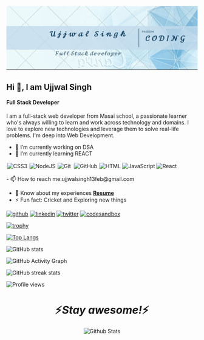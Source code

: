 ![Full Stack Developer](https://github.com/ujjwalsingh13feb/ujjwalsingh13feb/blob/main/MY%20BANNER_u.PNG)
## Hi 👋, I am Ujjwal Singh
#### Full Stack Developer


I am a full-stack web developer from Masai school, a passionate learner who's always willing to learn and work across technology and domains. I love to explore new technologies and leverage them to solve real-life problems. I'm deep into Web Development.



- 🔭 I’m currently working on DSA 
- 🌱 I’m currently learning REACT 
<p align="left">

<img alt="CSS3" src="https://img.shields.io/badge/css3%20-%231572B6.svg?&style=for-the-badge&logo=css3&logoColor=white" style="margin:2px;"/>
<img alt="NodeJS" src="https://img.shields.io/badge/Node.js-339933?logo=node.js&logoColor=white&style=for-the-badge" />
<img alt="Git" src="https://img.shields.io/badge/git%20-%23F05033.svg?&style=for-the-badge&logo=git&logoColor=white" style="margin:2px;"/>
<img alt="GitHub" src="https://img.shields.io/badge/github%20-%23121011.svg?&style=for-the-badge&logo=github&logoColor=white" style="margin:2px;"/>

  <img alt="HTML" src="https://img.shields.io/badge/HTML-E34F26?logo=html5&logoColor=white&style=for-the-badge" />
<img alt="JavaScript" src="https://img.shields.io/badge/JavaScript-F7DF1E?logo=javascript&logoColor=white&style=for-the-badge" />
<img alt="React" src="https://img.shields.io/badge/React-61DAFB?logo=react&logoColor=white&style=for-the-badge" />
</p>
- 📫 How to reach me:ujjwalsingh13feb@gmail.com 
 
- 📄 Know about my experiences **[Resume](https://1drv.ms/b/s!AgqMg4voJpBTaVSwTEJ6O-MEZFY?e=M2kxhg)**
- ⚡ Fun fact: Cricket and Exploring new things 


[<img src='https://cdn.jsdelivr.net/npm/simple-icons@3.0.1/icons/github.svg' alt='github' height='40'>](https://github.com/ujjwalsingh13feb)  [<img src='https://cdn.jsdelivr.net/npm/simple-icons@3.0.1/icons/linkedin.svg' alt='linkedin' height='40'>](https://www.linkedin.com/in/ujjwalsingh13feb/)  [<img src='https://cdn.jsdelivr.net/npm/simple-icons@3.0.1/icons/twitter.svg' alt='twitter' height='40'>](https://twitter.com/@ujjwal993124921)  [<img src='https://cdn.jsdelivr.net/npm/simple-icons@3.0.1/icons/codesandbox.svg' alt='codesandbox' height='40'>](https://codesandbox.io/u/https://codesandbox.io/u/ujjwalsingh13feb)  

[![trophy](https://github-profile-trophy.vercel.app/?username=ujjwalsingh13feb)](https://github.com/ryo-ma/github-profile-trophy)

[![Top Langs](https://github-readme-stats.vercel.app/api/top-langs/?username=ujjwalsingh13feb)](https://github.com/anuraghazra/github-readme-stats)

![GitHub stats](https://github-readme-stats.vercel.app/api?username=ujjwalsingh13feb&show_icons=true&count_private=true)  

![GitHub Activity Graph](https://activity-graph.herokuapp.com/graph?username=ujjwalsingh13feb)  

![GitHub streak stats](https://github-readme-streak-stats.herokuapp.com/?user=ujjwalsingh13feb)  

![Profile views](https://gpvc.arturio.dev/ujjwalsingh13feb)  

<h1 align='center'>⚡️<i>Stay awesome!</i>⚡️</h1>

<p align="center">
        <img src="https://raw.githubusercontent.com/mayhemantt/mayhemantt/Update/svg/Bottom.svg" alt="Github Stats" />
</p>



